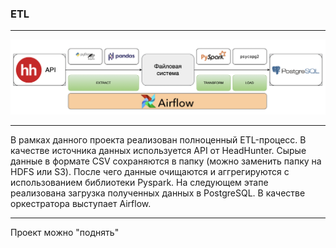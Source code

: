 ### ETL
---------------------------------------------------------------------------------------------------------
![Image alt](https://github.com/Alakirr/General_ETL/blob/main/%D0%A1%D1%85%D0%B5%D0%BC%D0%B0%20ETL.png)

---------------------------------------------------------------------------------------------------------

В рамках данного проекта реализован полноценный ETL-процесс. В качестве источника данных используется API от HeadHunter. Сырые данные в формате CSV сохраняются в папку (можно заменить папку на HDFS или S3). После чего данные очищаются и аггрегируются с использованием библиотеки Pyspark. На следующем этапе реализована загрузка полученных данных в PostgreSQL. В качестве оркестратора выступает Airflow.

---------------------------------------------------------------------------------------------------------

Проект можно "поднять" 
